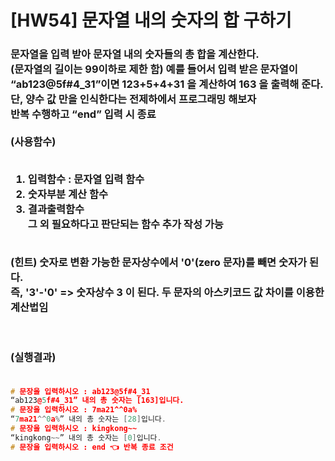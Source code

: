 # [HW54] 문자열 내의 숫자의 합 구하기

<h3>

문자열을 입력 받아 문자열 내의 숫자들의 총 합을 계산한다. </br>(문자열의 길이는 99이하로 제한 함) 예를 들어서 입력 받은 문자열이 “ab123@5f#4_31”이면 123+5+4+31 을 계산하여 163 을 출력해 준다. 단, 양수 값 만을 인식한다는 전제하에서 프로그래밍 해보자</br>
반복 수행하고 “end” 입력 시 종료</br></br>
(사용함수)</br></br>
1. 입력함수 : 문자열 입력 함수</br>
2. 숫자부분 계산 함수</br>
3. 결과출력함수</br>
그 외 필요하다고 판단되는 함수 추가 작성 가능</br></br>

(힌트) 숫자로 변환 가능한 문자상수에서 '0'(zero 문자)를 빼면 숫자가 된다.</br>
즉, '3'-'0' => 숫자상수 3 이 된다. 두 문자의 아스키코드 값 차이를 이용한 계산법임</br>


</br></br>
(실행결과)
</br></br></h3>

```cpp
# 문장을 입력하시오 : ab123@5f#4_31
“ab123@5f#4_31” 내의 총 숫자는 [163]입니다.
# 문장을 입력하시오 : 7ma21^^0a% 
“7ma21^^0a%” 내의 총 숫자는 [28]입니다.
# 문장을 입력하시오 : kingkong~~ 
“kingkong~~” 내의 총 숫자는 [0]입니다.
# 문장을 입력하시오 : end 👈 반복 종료 조건

```